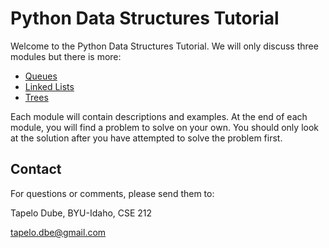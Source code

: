 # Python Data Structures Tutorial

Welcome to the Python Data Structures Tutorial.  We will only discuss three modules but there is more:

- [Queues](2-queues-md)
- [Linked Lists](2-linkedlits-md)
- [Trees](3-trees-md)

Each module will contain descriptions and examples.  At the end of each module, you will find a problem to solve on your own.  You should only look at the solution after you have attempted to solve the problem first.

## Contact

For questions or comments, please send them to:

Tapelo Dube, BYU-Idaho, CSE 212

tapelo.dbe@gmail.com

